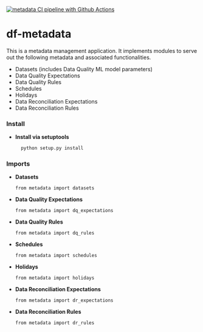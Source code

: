[![metadata CI pipeline with Github Actions](https://github.com/dexplorer/df-metadata/actions/workflows/ci.yml/badge.svg)](https://github.com/dexplorer/df-metadata/actions/workflows/ci.yml)

# df-metadata

This is a metadata management application. It implements modules to serve out the following metadata and associated functionalities.

* Datasets (includes Data Quality ML model parameters)
* Data Quality Expectations
* Data Quality Rules
* Schedules
* Holidays
* Data Reconciliation Expectations
* Data Reconciliation Rules


### Install

- **Install via setuptools**
  ```sh
    python setup.py install
  ```

### Imports

- **Datasets**
  ```
  from metadata import datasets
  ```  

- **Data Quality Expectations**
  ```
  from metadata import dq_expectations
  ```  

- **Data Quality Rules**
  ```
  from metadata import dq_rules
  ```  

- **Schedules**
  ```
  from metadata import schedules
  ```  

- **Holidays**
  ```
  from metadata import holidays
  ```  

- **Data Reconciliation Expectations**
  ```
  from metadata import dr_expectations
  ```  

- **Data Reconciliation Rules**
  ```
  from metadata import dr_rules
  ```  

